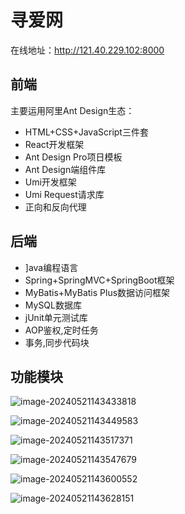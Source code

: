 # 寻爱网

在线地址：http://121.40.229.102:8000

## 前端

主要运用阿里Ant Design生态：

+ HTML+CSS+JavaScript三件套
+ React开发框架
+ Ant Design Pro项日模板
+ Ant Design端组件库
+ Umi开发框架
+ Umi Request请求库
+ 正向和反向代理

## 后端

+ ]ava编程语言
+ Spring+SpringMVC+SpringBoot框架
+ MyBatis+MyBatis Plus数据访问框架
+ MySQL数据库
+ jUnit单元测试库
+ AOP鉴权,定时任务
+ 事务,同步代码块

## 功能模块

![image-20240521143433818](https://gitee.com/alanysc/image/raw/master/image-20240521143433818.png) 

![image-20240521143449583](https://gitee.com/alanysc/image/raw/master/image-20240521143449583.png) 

![image-20240521143517371](https://gitee.com/alanysc/image/raw/master/image-20240521143517371.png)

![image-20240521143547679](https://gitee.com/alanysc/image/raw/master/image-20240521143547679.png)

![image-20240521143600552](https://gitee.com/alanysc/image/raw/master/image-20240521143600552.png)

![image-20240521143628151](https://gitee.com/alanysc/image/raw/master/image-20240521143628151.png)
